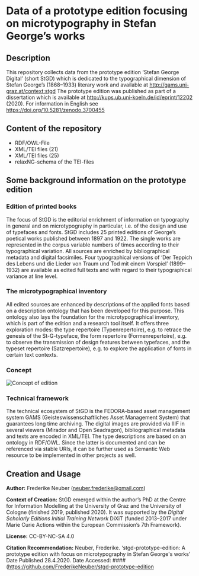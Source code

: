 # Data of a prototype edition focusing on microtypography in Stefan George’s works

## Description

This repository collects data from the prototype edition ‘Stefan George Digital’ (short StGD) which is dedicated to the typographical dimension of Stefan George’s (1868–1933) literary work and available at http://gams.uni-graz.at/context:stgd The prototype edition was published as part of a dissertation which is available at http://kups.ub.uni-koeln.de/id/eprint/12202 (2020). For information in English see https://doi.org/10.5281/zenodo.3700455

## Content of the repository

* RDF/OWL-File
* XML/TEI files (21)
* XML/TEI files (25)
* relaxNG-schema of the TEI-files

## Some background information on the prototype edition

### Edition of printed books

The focus of StGD is the editorial enrichment of information on typography in general and on microtypography in particular, i.e. of the design and use of typefaces and fonts. StGD includes 25 printed editions of George’s poetical works published between 1897 and 1922. The single works are represented in the corpus variable numbers of times according to their typographical variation. All sources are enriched by bibliographical metadata and digital facsimiles. Four typographical versions of ‘Der Teppich des Lebens und die Lieder von Traum und Tod mit einem Vorspiel’ (1899–1932) are available as edited full texts and with regard to their typographical variance at line level.

### The microtypographical inventory

All edited sources are enhanced by descriptions of the applied fonts based on a description ontology that has been developed for this purpose. This ontology also lays the foundation for the microtypographical inventory, which is part of the edition and a research tool itself. It offers three exploration modes: the type repertoire (Typenrepertoire), e.g. to retrace the genesis of the St-G-typeface, the form repertoire (Formenrepertoire), e.g. to observe the transmission of design features between typefaces, and the typeset repertoire (Satzrepertoire), e.g. to explore the application of fonts in certain text contexts. 

### Concept

![Concept of edition](https://github.com/FrederikeNeuber/stgd-prototype-edition/blob/master/media/concept-edition.png)


### Technical framework

The technical ecosystem of StGD is the FEDORA-based asset management system GAMS (Geisteswissenschaftliches Asset Management System) that guarantees long time archiving. The digital images are provided via IIIF in several viewers (Mirador and Open Seadragon), bibliographical metadata and texts are encoded in XML/TEI. The type descriptions are based on an ontology in RDF/OWL. Since the latter is documented and can be referenced via stable URIs, it can be further used as Semantic Web resource to be implemented in other projects as well.

## Creation and Usage

**Author:** Frederike Neuber (neuber.frederike@gmail.com)

**Context of Creation:** StGD emerged within the author’s PhD at the Centre for Information Modelling at the University of Graz and the University of Cologne (finished 2019, published 2020). It was supported by the *Digital Scholarly Editions Initial Training Network* DiXiT (funded 2013–2017 under Marie Curie Actions within the European Commission’s 7th Framework). 

**License:** CC-BY-NC-SA 4.0

**Citation Recommendation:** Neuber, Frederike. ‘stgd-prototype-edition: A prototype edition with focus on microtypography in Stefan George's works’ Date Published 28.4.2020. Date Accessed: #### (https://github.com/FrederikeNeuber/stgd-prototype-edition
